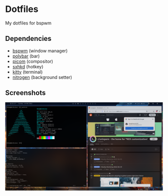 # Dotfiles

My dotfiles for bspwm

## Dependencies

- [bspwm](https://github.com/baskerville/bspwm) (window manager)
- [polybar](https://github.com/polybar/polybar) (bar)
- [picom](https://github.com/yshui/picom) (compositor)
- [sxhkd](https://github.com/baskerville/sxhkd) (hotkey)
- [kitty](https://github.com/kovidgoyal/kitty) (terminal)
- [nitrogen](https://github.com/l3ib/nitrogen) (background setter)

## Screenshots

![screenshot1](./readme/screenshot1.png)
